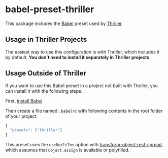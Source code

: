 # babel-preset-thriller

This package includes the [Babel](https://babeljs.io) preset used by [Thriller](https://github/com/ezekielchentnik/thriller)

## Usage in Thriller Projects

The easiest way to use this configuration is with Thriller, which includes it by default. **You don’t need to install it separately in Thriller projects.**

## Usage Outside of Thriller

If you want to use this Babel preset in a project not built with Thriller, you can install it with the following steps.

First, [install Babel](https://babeljs.io/docs/setup/).

Then create a file named `.babelrc` with following contents in the root folder of your project:

  ```js
  {
    "presets": ["thriller"]
  }
  ```

This preset uses the `useBuiltIns` option with [transform-object-rest-spread](http://babeljs.io/docs/plugins/transform-object-rest-spread/), which assumes that `Object.assign` is available or polyfilled.
